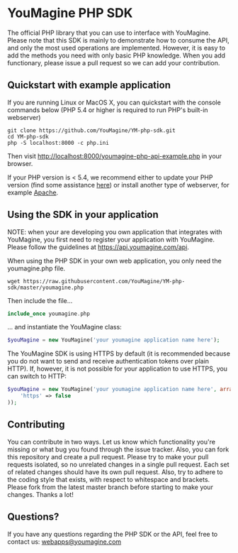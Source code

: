 # YouMagine PHP SDK

The official PHP library that you can use to interface with YouMagine. Please
note that this SDK is mainly to demonstrate how to consume the API, and only
the most used operations are implemented. However, it is easy to add the methods
you need with only basic PHP knowledge. When you add functionary, please issue
a pull request so we can add your contribution.

## Quickstart with example application

If you are running Linux or MacOS X, you can quickstart with the console commands
below (PHP 5.4 or higher is required to run PHP's built-in webserver)


```
git clone https://github.com/YouMagine/YM-php-sdk.git
cd YM-php-sdk
php -S localhost:8000 -c php.ini
```

Then visit [http://localhost:8000/youmagine-php-api-example.php](1) in your
browser.

If your PHP version is < 5.4, we recommend either to update your PHP version
(find some assistance [here](2)) or install another type of webserver, for
example [Apache](3).

[1]: http://localhost:8000/youmagine-php-api-example.php
[2]: http://php.net/manual/en/install.php
[3]: https://www.apachefriends.org/index.html

## Using the SDK in your application

NOTE: when your are developing you own application that
integrates with YouMagine, you first need to register your application with
YouMagine. Please follow the guidelines at https://api.youmagine.com/api.

When using the PHP SDK in your own web application, you only need the
youmagine.php file.

```
wget https://raw.githubusercontent.com/YouMagine/YM-php-sdk/master/youmagine.php
```

Then include the file...

``` php
include_once youmagine.php
```

... and instantiate the YouMagine class:

```php
$youMagine = new YouMagine('your youmagine application name here');
```

The YouMagine SDK is using HTTPS by default (it is recommended because you do
not want to send and receive authentication tokens over plain HTTP). If,
however, it is not possible for your application to use HTTPS, you can switch to
HTTP:

```php
$youMagine = new YouMagine('your youmagine application name here', array(
    'https' => false
));
```

## Contributing

You can contribute in two ways. Let us know which functionality you're missing
or what bug you found through the issue tracker. Also, you can fork this
repository and create a pull request. Please try to make your pull requests
isolated, so no unrelated changes in a single pull request. Each set of related
changes should have its own pull request. Also, try to adhere to the coding
style that exists, with respect to whitespace and brackets. Please fork from the
latest master branch before starting to make your changes. Thanks a lot!

## Questions?

If you have any questions regarding the PHP SDK or the API, feel free to contact
us: webapps@youmagine.com
